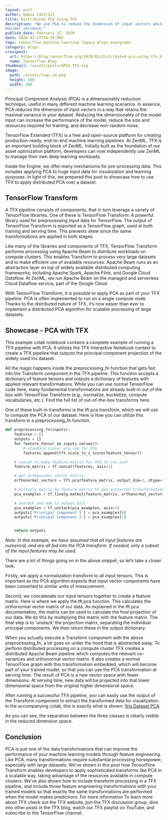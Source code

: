 ```yaml
---
layout: post
author: Hamza Tahir123
title: Distributed PCA using TFX
description: "We use PCA to reduce the dimension of input vectors while retaining
maximal variance."
publish_date: February 27, 2020
date: 2020-02-27T10:20:00Z
tags: tensorflow machine-learning legacy mlops evergreen
category: mlops
crosspost:
  url: https://blog.tensorflow.org/2020/02/distributed-pca-using-tfx.html
  name: Tensorflow Blog
thumbnail: /assets/posts/dPCA_TFX.svg
image:
  path: /assets/logo_sq.png
  height: 100
  width: 100
---
```


Principal Component Analysis (PCA) is a dimensionality reduction technique,
useful in many different machine learning scenarios. In essence, PCA reduces the
dimension of input vectors in a way that retains the maximal variance in your
dataset. Reducing the dimensionality of the model input can increase the
performance of the model, reduce the size and resources required for training,
and decrease non-random noise.

TensorFlow Extended (TFX) is a free and open-source platform for creating
production-ready, end-to-end machine learning pipelines. At ZenML, TFX is an
important building block of ZenML. Initially built as the foundation of our
asset optimization platform, developers can now independently use ZenML to
manage their own deep learning workloads.

Inside the Engine, we offer many mechanisms for pre-processing data. This
includes applying PCA to huge input data for visualization and learning
purposes. In light of this, we prepared this post to showcase how to use TFX to
apply distributed PCA over a dataset.

## TensorFlow Transform

A TFX pipeline consists of components, that in turn leverage a variety of
TensorFlow libraries. One of these is TensorFlow Transform: A powerful library
used for preprocessing input data for TensorFlow. The output of TensorFlow
Transform is exported as a TensorFlow graph, used at both training and serving
time. This prevents skew since the same transformations are applied in both
stages.

Like many of the libraries and components of TFX, TensorFlow Transform performs
processing using Apache Beam to distribute workloads on compute clusters. This
enables Transform to process very large datasets and to make efficient use of
available resources. Apache Beam runs as an abstraction layer on top of widely
available distributed computing frameworks, including Apache Spark, Apache
Flink, and Google Cloud Dataflow. At ZenML, we run Apache Beam on the managed
and serverless Cloud Dataflow service, part of the Google Cloud.

With TensorFlow Transform, it is possible to apply PCA as part of your TFX
pipeline. PCA is often implemented to run on a single compute node. Thanks to
the distributed nature of TFX, it’s now easier than ever to implement a
distributed PCA algorithm for scalable processing of large datasets.

## Showcase - PCA with TFX

This example colab notebook contains a complete example of running a TFX
pipeline with PCA. It utilizes the TFX Interactive Notebook context to create a
TFX pipeline that outputs the principal component projection of the widely used
Iris dataset.

All the magic happens inside the preprocessing_fn function that gets fed into
the Transform component in the TFX pipeline. This function accepts a dictionary
of feature tensors and outputs a dictionary of features with applied relevant
transformations. While you can use normal TensorFlow code here, many fundamental
transformations are already built-in out of the box with TensorFlow Transform
(e.g., normalize, bucketize, compute vocabularies, etc.). Find the full list of
out-of-the-box transforms here.

One of these built-in transforms is the tft.pca transform, which we will use to
compute the PCA of our dataset. Here is how you can utilize this transform in a
preprocessing_fn function.

```python
def preprocessing_fn(inputs):
    features = []
    outputs = {}
    for feature_tensor in inputs.values():
        # standard scaler pre-req for PCA
        features.append(tft.scale_to_z_score(feature_tensor))

    # concat to make feature matrix for PCA to run over
    feature_matrix = tf.concat(features, axis=1)

    # get orthonormal vector matrix
    orthonormal_vectors = tft.pca(feature_matrix, output_dim=2, dtype=tf.float32)

    # multiply matrix by feature matrix to get projected transformation
    pca_examples = tf.linalg.matmul(feature_matrix, orthonormal_vectors)

    # unstack and add to output dict
    pca_examples = tf.unstack(pca_examples, axis=1)
    outputs['Principal Component 1'] = pca_examples[0]
    outputs['Principal Component 2'] = pca_examples[1]


    return outputs
```

_Note: In this example, we have assumed that all input features are numerical,
and are all fed into the PCA transform. If needed, only a subset of the input
features may be used._

There are a lot of things going on in the above snippet, so let’s take a closer
look.

Firstly, we apply a normalization transform to all input tensors. This is
important as the PCA algorithm expects that input vector components have been
converted to similar units of measurement.

Second, we concatenate our input tensors together to create a feature matrix.
Here is where we apply the tft.pca function. This calculates the orthonormal
vector matrix of our data. As explained in the tft.pca documentation, the matrix
can be used to calculate the final projection of our data. We do this by
multiplying this matrix with the feature matrix. The final step is to ‘unstack’
the projection matrix, separating the individual principal components. We then
return these in the output dictionary.

When you actually execute a Transform component with the above preprocessing_fn,
a lot goes on under the hood that is abstracted away. To perform distributed
processing on a compute cluster TFX creates a distributed Apache Beam pipeline
which computes the relevant co-variances and orthonormal vector matrix. It also
creates a normal TensorFlow graph with this transformation embedded, which will
become part of your trained model, so that you can use the PCA transformation at
serving time. The result of PCA is a new vector space with fewer dimensions. At
serving time, new data will be projected into that lower dimensional space from
the original higher dimensional space.

After running a successful TFX pipeline, you can easily use the output of the
Transform component to extract the transformed data for visualization. In the
accompanying colab, this is exactly what is shown:
[!Iris Dataset PCA](assets/posts/distributed_pca_01.png)

As you can see, the separation between the three classes is clearly visible in
the reduced dimension space.

## Conclusion

PCA is just one of the data transformations that can improve the performance of
your machine learning models through feature engineering. Like PCA, many
transformations require substantial processing horsepower, especially with large
datasets. We’ve shown in this post how TensorFlow Transform enables developers
to apply sophisticated transforms like PCA in a scalable way, taking advantage
of the resources available in compute clusters. We’ve also shown how to include
transform processing in a TFX pipeline, and include those feature engineering
transformations with your trained models so that exactly the same
transformations are performed when the model makes predictions. For more
information To learn more about TFX check out the TFX website, join the TFX
discussion group, dive into other posts in the TFX blog, watch our TFX playlist
on YouTube, and subscribe to the TensorFlow channel.
